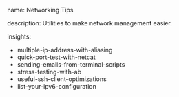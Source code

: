 name: Networking Tips

description: Utilities to make network management easier.

insights:

- multiple-ip-address-with-aliasing
- quick-port-test-with-netcat
- sending-emails-from-terminal-scripts
- stress-testing-with-ab
- useful-ssh-client-optimizations
- list-your-ipv6-configuration
